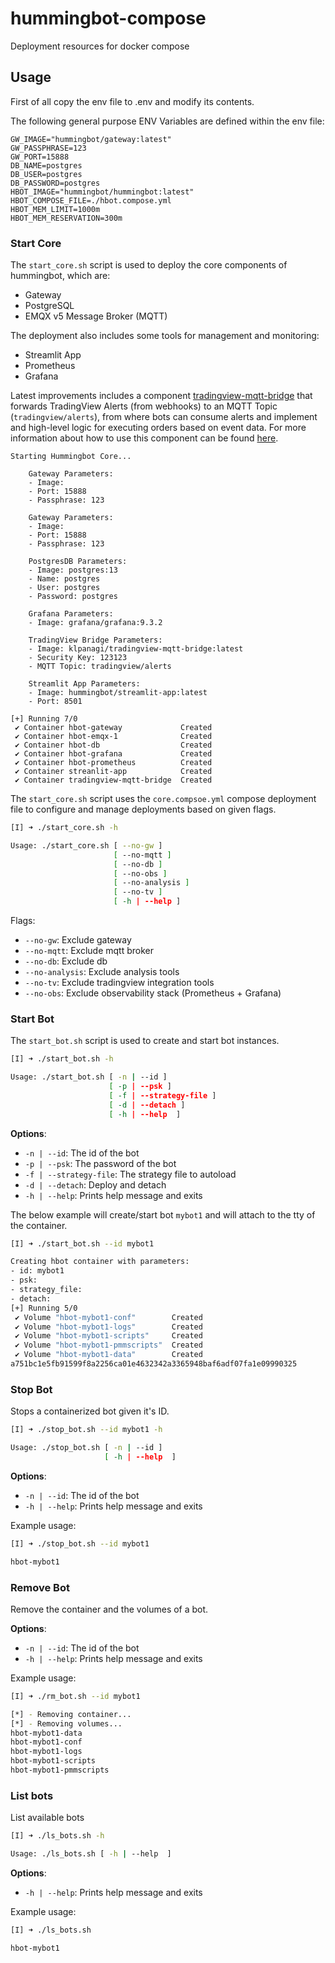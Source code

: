 # hummingbot-compose
Deployment resources for docker compose


## Usage

First of all copy the env file to .env and modify its contents.

The following general purpose ENV Variables are defined within the env file:

```
GW_IMAGE="hummingbot/gateway:latest"
GW_PASSPHRASE=123
GW_PORT=15888
DB_NAME=postgres
DB_USER=postgres
DB_PASSWORD=postgres
HBOT_IMAGE="hummingbot/hummingbot:latest"
HBOT_COMPOSE_FILE=./hbot.compose.yml
HBOT_MEM_LIMIT=1000m
HBOT_MEM_RESERVATION=300m
```

### Start Core 

The `start_core.sh` script is used to deploy the core components of hummingbot,
which are:

- Gateway
- PostgreSQL
- EMQX v5 Message Broker (MQTT)

The deployment also includes some tools for management and monitoring:

- Streamlit App
- Prometheus
- Grafana

Latest improvements includes a component [tradingview-mqtt-bridge](https://github.com/klpanagi/tradingview-webhook-mqtt) that forwards TradingView Alerts
(from webhooks) to an MQTT Topic (`tradingview/alerts`), from where bots can
consume alerts and implement and high-level logic for executing orders based on
event data. For more information about how to use this component can be found
[here](https://github.com/klpanagi/tradingview-webhook-mqtt).

```
Starting Hummingbot Core...

    Gateway Parameters:
    - Image:
    - Port: 15888
    - Passphrase: 123

    Gateway Parameters:
    - Image:
    - Port: 15888
    - Passphrase: 123

    PostgresDB Parameters:
    - Image: postgres:13
    - Name: postgres
    - User: postgres
    - Password: postgres

    Grafana Parameters:
    - Image: grafana/grafana:9.3.2

    TradingView Bridge Parameters:
    - Image: klpanagi/tradingview-mqtt-bridge:latest
    - Security Key: 123123
    - MQTT Topic: tradingview/alerts

    Streamlit App Parameters:
    - Image: hummingbot/streamlit-app:latest
    - Port: 8501

[+] Running 7/0
 ✔ Container hbot-gateway             Created
 ✔ Container hbot-emqx-1              Created
 ✔ Container hbot-db                  Created
 ✔ Container hbot-grafana             Created
 ✔ Container hbot-prometheus          Created
 ✔ Container streanlit-app            Created
 ✔ Container tradingview-mqtt-bridge  Created
```

The `start_core.sh` script uses the `core.compsoe.yml` compose deployment file 
to configure and manage deployments based on given flags.

```bash
[I] ➜ ./start_core.sh -h

Usage: ./start_core.sh [ --no-gw ]
                       [ --no-mqtt ]
                       [ --no-db ]
                       [ --no-obs ]
                       [ --no-analysis ]
                       [ --no-tv ]
                       [ -h | --help ]
```

Flags:

- `--no-gw`: Exclude gateway
- `--no-mqtt`: Exclude mqtt broker
- `--no-db`: Exclude db
- `--no-analysis`: Exclude analysis tools
- `--no-tv`: Exclude tradingview integration tools
- `--no-obs`: Exclude observability stack (Prometheus + Grafana)



### Start Bot

The `start_bot.sh` script is used to create and start bot instances.

```bash
[I] ➜ ./start_bot.sh -h     

Usage: ./start_bot.sh [ -n | --id ]
                      [ -p | --psk ]
                      [ -f | --strategy-file ]
                      [ -d | --detach ]
                      [ -h | --help  ]
```

**Options**:

- `-n | --id`: The id of the bot
- `-p | --psk`: The password of the bot
- `-f | --strategy-file`: The strategy file to autoload
- `-d | --detach`: Deploy and detach
- `-h | --help`: Prints help message and exits

The below example will create/start bot `mybot1` and will attach to the tty of
the container.

```bash
[I] ➜ ./start_bot.sh --id mybot1

Creating hbot container with parameters:
- id: mybot1
- psk: 
- strategy_file: 
- detach: 
[+] Running 5/0
 ✔ Volume "hbot-mybot1-conf"        Created
 ✔ Volume "hbot-mybot1-logs"        Created
 ✔ Volume "hbot-mybot1-scripts"     Created
 ✔ Volume "hbot-mybot1-pmmscripts"  Created
 ✔ Volume "hbot-mybot1-data"        Created
a751bc1e5fb91599f8a2256ca01e4632342a3365948baf6adf07fa1e09990325
```

### Stop Bot

Stops a containerized bot given it's ID.

```bash
[I] ➜ ./stop_bot.sh --id mybot1 -h       

Usage: ./stop_bot.sh [ -n | --id ]
                     [ -h | --help  ]
```

**Options**:

- `-n | --id`: The id of the bot
- `-h | --help`: Prints help message and exits

Example usage:

```bash
[I] ➜ ./stop_bot.sh --id mybot1          

hbot-mybot1
```

### Remove Bot

Remove the container and the volumes of a bot.

**Options**:

- `-n | --id`: The id of the bot
- `-h | --help`: Prints help message and exits

Example usage:

```bash
[I] ➜ ./rm_bot.sh --id mybot1

[*] - Removing container...
[*] - Removing volumes...
hbot-mybot1-data
hbot-mybot1-conf
hbot-mybot1-logs
hbot-mybot1-scripts
hbot-mybot1-pmmscripts
```

### List bots

List available bots

```bash
[I] ➜ ./ls_bots.sh -h

Usage: ./ls_bots.sh [ -h | --help  ]
```

**Options**:

- `-h | --help`: Prints help message and exits

Example usage:

```bash
[I] ➜ ./ls_bots.sh

hbot-mybot1
```
